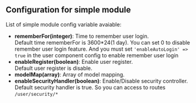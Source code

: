 Configuration for simple module
---

List of simple module config variable avaiable:

+ <b>rememberFor(integer)</b>: Time to remember user login. <BR>
Default time rememberFor is 3600*24(1 day). You can set 0 to disable remember user login feature. And you must set `'enableAutoLogin' => true` in the user component config to enable remember user login
+ <b>enableRegister(boolean)</b>:  Enable user register. <BR>
Default user register is disable.
+ <b>modelMap(array)</b>: Array of model mapping.
+ <b>enableSecurityHandler(boolean)</b>: Enable/Disable security controller. 
Default security handler is true. So you can access to routes `/user/security/*`

